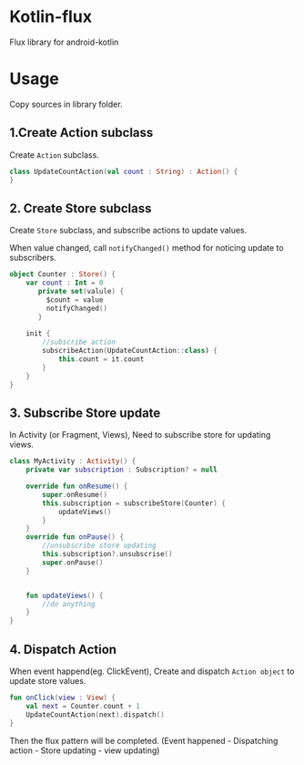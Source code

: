 # Kotlin-flux
Flux library for android-kotlin

# Usage

Copy sources in library folder.

## 1.Create Action subclass

Create `Action` subclass.

```kotlin
class UpdateCountAction(val count : String) : Action() {
}
```

## 2. Create Store subclass

Create `Store` subclass, and subscribe actions to update values.

When value changed, call `notifyChanged()` method for noticing update to subscribers.

```kotlin
object Counter : Store() {
	var count : Int = 0
	   private set(valule) {
	     $count = value
	     notifyChanged()
	   }
   
    init {
    	//subscribe action
    	subscribeAction(UpdateCountAction::class) {
    		this.count = it.count
    	}
    }
}
```

## 3. Subscribe Store update

In Activity (or Fragment, Views), Need to subscribe store for updating views.

```kotlin
class MyActivity : Activity() {
	private var subscription : Subscription? = null

	override fun onResume() {
		super.onResume()
		this.subscription = subscribeStore(Counter) {
			updateViews()
		}
	}
	override fun onPause() {
		//unsubscribe store updating
		this.subscription?.unsubscrise()
		super.onPause()
	}


	fun updateViews() {
		//do anything
	}
}
```

## 4. Dispatch Action

When event happend(eg. ClickEvent), Create and dispatch `Action object` to update store values.

```kotlin
fun onClick(view : View) {
	val next = Counter.count + 1
	UpdateCountAction(next).dispatch()
}
```

Then the flux pattern will be completed.
(Event happened - Dispatching action - Store updating - view updating)









